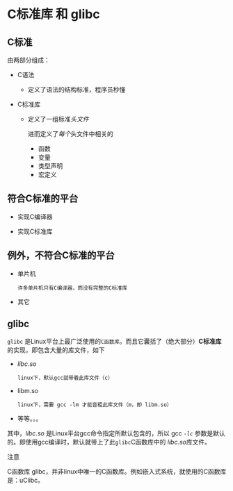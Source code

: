 C标准库 和 glibc
============================

C标准
----------

由两部分组成：
  
  - C语法
    
    - 定义了语法的结构标准，程序员秒懂
  
  - C标准库
    
    - 定义了一组标准*头文件*
    
      进而定义了*每个*头文件中相关的
      
      - 函数
      - 变量
      - 类型声明
      - 宏定义
      
      
符合C标准的平台
----------
  
  - 实现C编译器
  
  - 实现C标准库
  
  
例外，不符合C标准的平台
----------
  
  - 单片机
    
    `许多单片机只有C编译器，而没有完整的C标准库`
  
  - 其它
  
glibc
----------

`glibc` 是Linux平台上最广泛使用的`C函数库`。而且它囊括了（绝大部分）**C标准库**的实现，即包含大量的库文件，如下
  
  - *libc.so*
    
    `linux下，默认gcc就带着此库文件（c）`
  
  - libm.so
    
    `linux下，需要 gcc -lm 才能音粗此库文件（m，即 libm.so）`
  
  - 等等。。。

其中，*libc.so* 是Linux平台gcc命令指定所默认包含的，所以 gcc *`-lc`* 参数是默认的。即使用gcc编译时，默认就带上了此`glibc`C函数库中的 *libc.so*库文件。

注意
  
  C函数库 glibc，并非linux中唯一的C函数库。例如嵌入式系统，就使用的C函数库是：uClibc。

